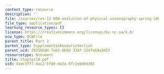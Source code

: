 ```yaml
---
content_type: resource
description: ''
file: /courses/res-12-000-evolution-of-physical-oceanography-spring-2007/4aec3ff74ac25fd94e2a8fc1e0dbb365_Chapter10.pdf
file_type: application/pdf
learning_resource_types: []
license: https://creativecommons.org/licenses/by-nc-sa/4.0/
ocw_type: OCWFile
parent_title: Part 2
parent_type: SupplementalResourceSection
parent_uid: 293166d4-7eb3-8b0d-338f-324fe69a2d53
resourcetype: Document
title: Chapter10.pdf
uid: 4aec3ff7-4ac2-5fd9-4e2a-8fc1e0dbb365
---
```

